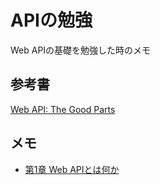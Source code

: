# APIの勉強

Web APIの基礎を勉強した時のメモ

## 参考書

[Web API: The Good Parts](https://www.oreilly.co.jp/books/9784873116860/)

## メモ
- [第1章 Web APIとは何か](https://github.com/ababa893/api_study/blob/master/ch01.md)